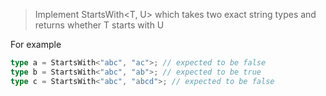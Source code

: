 <!--
 * @Author: xiongfeng '343138759@qq.com'
 * @Date: 2022-05-14 16:43:03
 * @LastEditors: xiongfeng '343138759@qq.com'
 * @LastEditTime: 2022-05-14 16:43:45
 * @FilePath: \Typescript练习d:\王者农药plus\web前端\ts-challenge\type-challenges\StartsWith\readme.md
 * @Description: 这是默认设置,请设置`customMade`, 打开koroFileHeader查看配置 进行设置: https://github.com/OBKoro1/koro1FileHeader/wiki/%E9%85%8D%E7%BD%AE
-->

> Implement StartsWith<T, U> which takes two exact string types and returns whether T starts with U

For example

```ts
type a = StartsWith<"abc", "ac">; // expected to be false
type b = StartsWith<"abc", "ab">; // expected to be true
type c = StartsWith<"abc", "abcd">; // expected to be false
```
